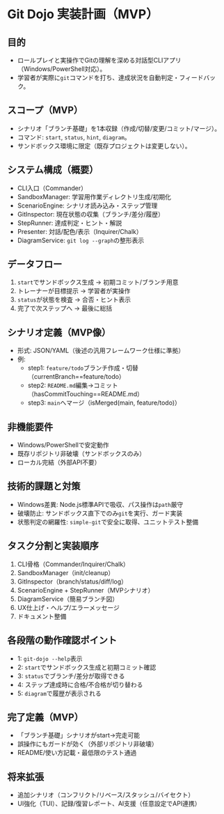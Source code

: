 # Git Dojo 実装計画（MVP）

## 目的
- ロールプレイと実操作でGitの理解を深める対話型CLIアプリ（Windows/PowerShell対応）。
- 学習者が実際に`git`コマンドを打ち、達成状況を自動判定・フィードバック。

## スコープ（MVP）
- シナリオ「ブランチ基礎」を1本収録（作成/切替/変更/コミット/マージ）。
- コマンド: `start`, `status`, `hint`, `diagram`。
- サンドボックス環境に限定（既存プロジェクトは変更しない）。

## システム構成（概要）
- CLI入口（Commander）
- SandboxManager: 学習用作業ディレクトリ生成/初期化
- ScenarioEngine: シナリオ読み込み・ステップ管理
- GitInspector: 現在状態の収集（ブランチ/差分/履歴）
- StepRunner: 達成判定・ヒント・解説
- Presenter: 対話/配色/表示（Inquirer/Chalk）
- DiagramService: `git log --graph`の整形表示

## データフロー
1) `start`でサンドボックス生成 → 初期コミット/ブランチ用意  
2) トレーナーが目標提示 → 学習者が実操作  
3) `status`が状態を検査 → 合否・ヒント表示  
4) 完了で次ステップへ → 最後に総括

## シナリオ定義（MVP像）
- 形式: JSON/YAML（後述の汎用フレームワーク仕様に準拠）
- 例:  
  - step1: `feature/todo`ブランチ作成・切替（currentBranch==feature/todo）  
  - step2: `README.md`編集→コミット（hasCommitTouching==README.md）  
  - step3: `main`へマージ（isMerged(main, feature/todo)）

## 非機能要件
- Windows/PowerShellで安定動作
- 既存リポジトリ非破壊（サンドボックスのみ）
- ローカル完結（外部API不要）

## 技術的課題と対策
- Windows差異: Node.js標準APIで吸収、パス操作は`path`厳守
- 破壊防止: サンドボックス直下でのみ`git`を実行、ガード実装
- 状態判定の網羅性: `simple-git`で安全に取得、ユニットテスト整備

## タスク分割と実装順序
1. CLI骨格（Commander/Inquirer/Chalk）  
2. SandboxManager（init/cleanup）  
3. GitInspector（branch/status/diff/log）  
4. ScenarioEngine + StepRunner（MVPシナリオ）  
5. DiagramService（簡易ブランチ図）  
6. UX仕上げ・ヘルプ/エラーメッセージ  
7. ドキュメント整備

## 各段階の動作確認ポイント
- 1: `git-dojo --help`表示  
- 2: `start`でサンドボックス生成と初期コミット確認  
- 3: `status`でブランチ/差分が取得できる  
- 4: ステップ達成時に合格/不合格が切り替わる  
- 5: `diagram`で履歴が表示される

## 完了定義（MVP）
- 「ブランチ基礎」シナリオがstart→完走可能
- 誤操作にもガードが効く（外部リポジトリ非破壊）
- README/使い方記載・最低限のテスト通過

## 将来拡張
- 追加シナリオ（コンフリクト/リベース/スタッシュ/バイセクト）
- UI強化（TUI）、記録/復習レポート、AI支援（任意設定でAPI連携）
